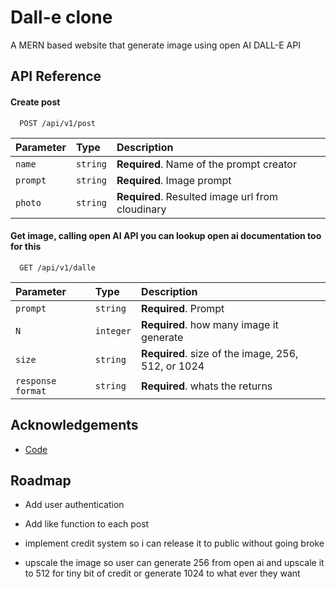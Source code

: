 
# Dall-e clone

A MERN based website that generate image using open AI DALL-E API


## API Reference

#### Create post

```http
  POST /api/v1/post
```

| Parameter | Type     | Description                |
| :-------- | :------- | :------------------------- |
| `name` | `string` | **Required**. Name of the prompt creator |
| `prompt` | `string` | **Required**. Image prompt |
| `photo` | `string` | **Required**. Resulted image url from cloudinary |

#### Get image, calling open AI API you can lookup open ai documentation too for this

```http
  GET /api/v1/dalle
```

| Parameter | Type     | Description                       |
| :-------- | :------- | :-------------------------------- |
| `prompt`      | `string` | **Required**. Prompt |
| `N`      | `integer` | **Required**. how many image it generate |
| `size`      | `string` | **Required**. size of the image, 256, 512, or 1024 |
| `response format`      | `string` | **Required**. whats the returns |



## Acknowledgements

 - [Code](https://github.com/adrianhajdin/project_ai_mern_image_generation)



## Roadmap

- Add user authentication

- Add like function to each post

- implement credit system so i can release it to public without going broke

- upscale the image so user can generate 256 from open ai and upscale it to 512 for tiny bit of credit or generate 1024 to what ever they want


